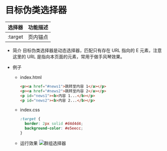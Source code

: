 # 目标伪类选择器

| 选择器  | 功能描述 |
| :-----: | :------- |
| :target | 页内锚点 |

- 简介
  目标伪类选择器是动态选择器，匹配只有存在 URL 指向的 E 元素，注意这里的 URL 是指向本页面的元素，常用于做手风琴效果。
- 例子

  - index.html

    ```html
    <p><a href="#news1">跳转至内容 1</a></p>
    <p><a href="#news2">跳转至内容 2</a></p>
    <p id="news1"><b>内容 1...</b></p>
    <p id="news2"><b>内容 2...</b></p>
    ```

  - index.css

    ```css
    :target {
      border: 2px solid #d4d4d4;
      background-color: #e5eecc;
    }
    ```

  - 运行效果
    ![群组选择器](../static/images/melon.jpg)
